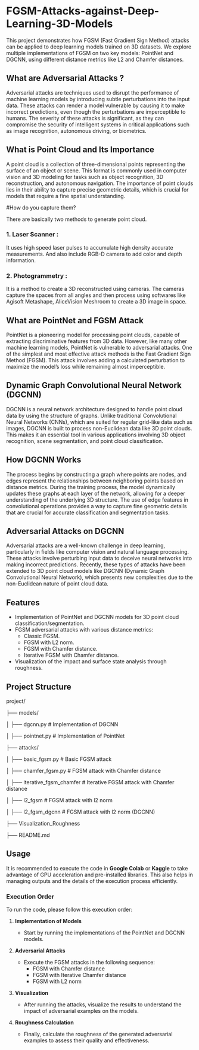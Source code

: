 # FGSM-Attacks-against-Deep-Learning-3D-Models

This project demonstrates how FGSM (Fast Gradient Sign Method) attacks can be applied to deep learning models trained on 3D datasets. We explore multiple implementations of FGSM on two key models: PointNet and DGCNN, using different distance metrics like L2 and Chamfer distances.

## What are Adversarial Attacks ?

Adversarial attacks are techniques used to disrupt the performance of machine learning models by introducing subtle perturbations into the input data. These attacks can render a model vulnerable by causing it to make incorrect predictions, even though the perturbations are imperceptible to humans. The severity of these attacks is significant, as they can compromise the security of intelligent systems in critical applications such as image recognition, autonomous driving, or biometrics.

## What is Point Cloud and Its Importance

A point cloud is a collection of three-dimensional points representing the surface of an object or scene. This format is commonly used in computer vision and 3D modeling for tasks such as object recognition, 3D reconstruction, and autonomous navigation. The importance of point clouds lies in their ability to capture precise geometric details, which is crucial for models that require a fine spatial understanding.

#How do you capture them?

There are basically two methods to generate point cloud.


### 1.   **Laser Scanner** :
It uses high speed laser pulses to accumulate high density accurate measurements. And also include RGB-D camera to add color and depth information.


### 2.   **Photogrammetry** :
It is a method to create a 3D reconstructed using cameras. The cameras capture the spaces from all angles and then process using softwares like Agisoft Metashape, AliceVision Meshroom to create a 3D image in space.



## What are PointNet and FGSM Attack

PointNet is a pioneering model for processing point clouds, capable of extracting discriminative features from 3D data. However, like many other machine learning models, PointNet is vulnerable to adversarial attacks. One of the simplest and most effective attack methods is the Fast Gradient Sign Method (FGSM). This attack involves adding a calculated perturbation to maximize the model’s loss while remaining almost imperceptible.

## Dynamic Graph Convolutional Neural Network (**DGCNN**)

DGCNN is a neural network architecture designed to handle point cloud data by using the structure of graphs.
Unlike traditional Convolutional Neural Networks (CNNs), which are suited for regular grid-like data such as images, DGCNN is
built to process non-Euclidean data like 3D point clouds. This makes it an essential tool in various applications involving
3D object recognition, scene segmentation, and point cloud classification.

## How DGCNN Works

The process begins by constructing a graph where points are nodes, and edges represent the relationships between neighboring
points based on distance metrics. During the training process, the model dynamically updates these graphs at each layer of the
network, allowing for a deeper understanding of the underlying 3D structure. The use of edge features in convolutional operations
provides a way to capture fine geometric details that are crucial for accurate classification
and segmentation tasks.

## Adversarial Attacks on DGCNN

Adversarial attacks are a well-known challenge in deep learning, particularly in fields like computer vision and natural language
processing. These attacks involve perturbing input data to deceive neural networks into making incorrect predictions.
Recently, these types of attacks have been extended to 3D point cloud models like DGCNN (Dynamic Graph Convolutional Neural Network),
which presents new complexities due to the non-Euclidean nature of point cloud data.

## Features
- Implementation of PointNet and DGCNN models for 3D point cloud classification/segmentation.
- FGSM adversarial attacks with various distance metrics:
  - Classic FGSM.
  - FGSM with L2 norm.
  - FGSM with Chamfer distance.
  - Iterative FGSM with Chamfer distance.
- Visualization of the impact and surface state analysis through roughness.

## Project Structure
project/

├── models/

│   ├── dgcnn.py        # Implementation of DGCNN

│   ├── pointnet.py     # Implementation of PointNet

├── attacks/

│   ├── basic_fgsm.py             # Basic FGSM attack 

│   ├── chamfer_fgsm.py           # FGSM attack with Chamfer distance

│   ├── iterative_fgsm_chamfer    # Iterative FGSM attack with Chamfer distance

│   ├── l2_fgsm                   # FGSM attack with l2 norm 

│   ├── l2_fgsm_dgcnn             # FGSM attack with l2 norm (DGCNN)

├── Visualization_Roughness     

├── README.md            


## Usage

It is recommended to execute the code in **Google Colab** or **Kaggle** to take advantage of GPU acceleration and pre-installed libraries. This also helps in managing outputs and the details of the execution process efficiently.

### Execution Order
To run the code, please follow this execution order:

1. **Implementation of Models**
   - Start by running the implementations of the PointNet and DGCNN models.

2. **Adversarial Attacks**
   - Execute the FGSM attacks in the following sequence:
     - FGSM with Chamfer distance
     - FGSM with Iterative Chamfer distance
     - FGSM with L2 norm

3. **Visualization**
   - After running the attacks, visualize the results to understand the impact of adversarial examples on the models.

4. **Roughness Calculation**
   - Finally, calculate the roughness of the generated adversarial examples to assess their quality and effectiveness.




